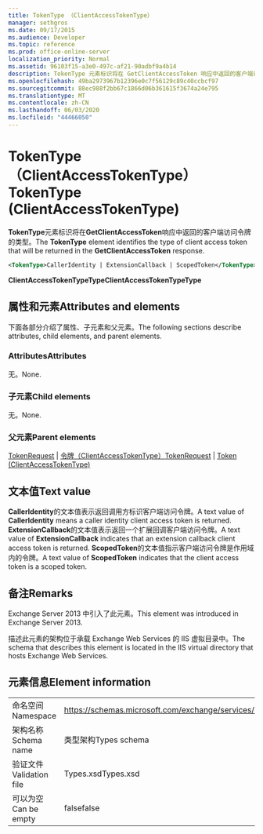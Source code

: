 ```yaml
---
title: TokenType （ClientAccessTokenType）
manager: sethgros
ms.date: 09/17/2015
ms.audience: Developer
ms.topic: reference
ms.prod: office-online-server
localization_priority: Normal
ms.assetid: 96103f15-a3e0-497c-af21-90adbf9a4b14
description: TokenType 元素标识将在 GetClientAccessToken 响应中返回的客户端访问令牌的类型。
ms.openlocfilehash: 49ba2973967b12396e0c7f56129c89c40ccbcf97
ms.sourcegitcommit: 88ec988f2bb67c1866d06b361615f3674a24e795
ms.translationtype: MT
ms.contentlocale: zh-CN
ms.lasthandoff: 06/03/2020
ms.locfileid: "44466050"
---
```

# <a name="tokentype-clientaccesstokentype"></a><span data-ttu-id="07bf0-103">TokenType （ClientAccessTokenType）</span><span class="sxs-lookup"><span data-stu-id="07bf0-103">TokenType (ClientAccessTokenType)</span></span>

<span data-ttu-id="07bf0-104">**TokenType**元素标识将在**GetClientAccessToken**响应中返回的客户端访问令牌的类型。</span><span class="sxs-lookup"><span data-stu-id="07bf0-104">The **TokenType** element identifies the type of client access token that will be returned in the **GetClientAccessToken** response.</span></span> 
  
```XML
<TokenType>CallerIdentity | ExtensionCallback | ScopedToken</TokenType>
```

 <span data-ttu-id="07bf0-105">**ClientAccessTokenTypeType**</span><span class="sxs-lookup"><span data-stu-id="07bf0-105">**ClientAccessTokenTypeType**</span></span>
## <a name="attributes-and-elements"></a><span data-ttu-id="07bf0-106">属性和元素</span><span class="sxs-lookup"><span data-stu-id="07bf0-106">Attributes and elements</span></span>

<span data-ttu-id="07bf0-107">下面各部分介绍了属性、子元素和父元素。</span><span class="sxs-lookup"><span data-stu-id="07bf0-107">The following sections describe attributes, child elements, and parent elements.</span></span>
  
### <a name="attributes"></a><span data-ttu-id="07bf0-108">Attributes</span><span class="sxs-lookup"><span data-stu-id="07bf0-108">Attributes</span></span>

<span data-ttu-id="07bf0-109">无。</span><span class="sxs-lookup"><span data-stu-id="07bf0-109">None.</span></span>
  
### <a name="child-elements"></a><span data-ttu-id="07bf0-110">子元素</span><span class="sxs-lookup"><span data-stu-id="07bf0-110">Child elements</span></span>

<span data-ttu-id="07bf0-111">无。</span><span class="sxs-lookup"><span data-stu-id="07bf0-111">None.</span></span>
  
### <a name="parent-elements"></a><span data-ttu-id="07bf0-112">父元素</span><span class="sxs-lookup"><span data-stu-id="07bf0-112">Parent elements</span></span>

<span data-ttu-id="07bf0-113">[TokenRequest](tokenrequest.md)  | [令牌（ClientAccessTokenType）](token-clientaccesstokentype.md)</span><span class="sxs-lookup"><span data-stu-id="07bf0-113">[TokenRequest](tokenrequest.md) | [Token (ClientAccessTokenType)](token-clientaccesstokentype.md)</span></span>
  
## <a name="text-value"></a><span data-ttu-id="07bf0-114">文本值</span><span class="sxs-lookup"><span data-stu-id="07bf0-114">Text value</span></span>

<span data-ttu-id="07bf0-115">**CallerIdentity**的文本值表示返回调用方标识客户端访问令牌。</span><span class="sxs-lookup"><span data-stu-id="07bf0-115">A text value of **CallerIdentity** means a caller identity client access token is returned.</span></span> <span data-ttu-id="07bf0-116">**ExtensionCallback**的文本值表示返回一个扩展回调客户端访问令牌。</span><span class="sxs-lookup"><span data-stu-id="07bf0-116">A text value of **ExtensionCallback** indicates that an extension callback client access token is returned.</span></span> <span data-ttu-id="07bf0-117">**ScopedToken**的文本值指示客户端访问令牌是作用域内的令牌。</span><span class="sxs-lookup"><span data-stu-id="07bf0-117">A text value of **ScopedToken** indicates that the client access token is a scoped token.</span></span> 
  
## <a name="remarks"></a><span data-ttu-id="07bf0-118">备注</span><span class="sxs-lookup"><span data-stu-id="07bf0-118">Remarks</span></span>

<span data-ttu-id="07bf0-119">Exchange Server 2013 中引入了此元素。</span><span class="sxs-lookup"><span data-stu-id="07bf0-119">This element was introduced in Exchange Server 2013.</span></span>
  
<span data-ttu-id="07bf0-120">描述此元素的架构位于承载 Exchange Web Services 的 IIS 虚拟目录中。</span><span class="sxs-lookup"><span data-stu-id="07bf0-120">The schema that describes this element is located in the IIS virtual directory that hosts Exchange Web Services.</span></span>
  
## <a name="element-information"></a><span data-ttu-id="07bf0-121">元素信息</span><span class="sxs-lookup"><span data-stu-id="07bf0-121">Element information</span></span>

|||
|:-----|:-----|
|<span data-ttu-id="07bf0-122">命名空间</span><span class="sxs-lookup"><span data-stu-id="07bf0-122">Namespace</span></span>  <br/> |https://schemas.microsoft.com/exchange/services/2006/types  <br/> |
|<span data-ttu-id="07bf0-123">架构名称</span><span class="sxs-lookup"><span data-stu-id="07bf0-123">Schema name</span></span>  <br/> |<span data-ttu-id="07bf0-124">类型架构</span><span class="sxs-lookup"><span data-stu-id="07bf0-124">Types schema</span></span>  <br/> |
|<span data-ttu-id="07bf0-125">验证文件</span><span class="sxs-lookup"><span data-stu-id="07bf0-125">Validation file</span></span>  <br/> |<span data-ttu-id="07bf0-126">Types.xsd</span><span class="sxs-lookup"><span data-stu-id="07bf0-126">Types.xsd</span></span>  <br/> |
|<span data-ttu-id="07bf0-127">可以为空</span><span class="sxs-lookup"><span data-stu-id="07bf0-127">Can be empty</span></span>  <br/> |<span data-ttu-id="07bf0-128">false</span><span class="sxs-lookup"><span data-stu-id="07bf0-128">false</span></span>  <br/> |
   

